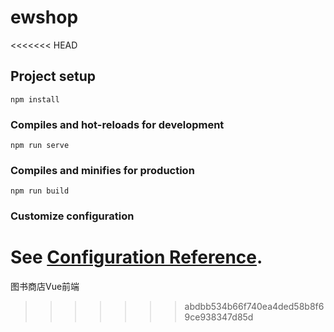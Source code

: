 # ewshop
<<<<<<< HEAD

## Project setup
```
npm install
```

### Compiles and hot-reloads for development
```
npm run serve
```

### Compiles and minifies for production
```
npm run build
```

### Customize configuration
See [Configuration Reference](https://cli.vuejs.org/config/).
=======
图书商店Vue前端
>>>>>>> abdbb534b66f740ea4ded58b8f69ce938347d85d
